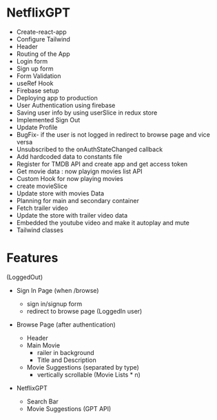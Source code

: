 # NetflixGPT
- Create-react-app
- Configure Tailwind
- Header
- Routing of the App
- Login form
- Sign up form
- Form Validation
- useRef Hook
- Firebase setup
- Deploying app to production
- User Authentication using firebase
- Saving user info by using userSlice in redux store
- Implemented Sign Out
- Update Profile
- BugFix- if the user is not logged in redirect to browse page and vice versa
- Unsubscribed to the onAuthStateChanged callback
- Add hardcoded data to constants file
- Register for TMDB API and create app and get access token 
- Get movie data : now playign movies list API
- Custom Hook for now playing movies
- create movieSlice
- Update store with movies Data
- Planning for main and secondary container
- Fetch trailer video
- Update the store with trailer video data
- Embedded the youtube video and make it autoplay and mute
- Tailwind classes



# Features
(LoggedOut)
- Sign In Page (when /browse)
    - sign in/signup form
    - redirect to browse page (LoggedIn user)
- Browse Page (after authentication)
    - Header
    - Main Movie
        - railer in background
        - Title and Description
    - Movie Suggestions (separated by type)
        - vertically scrollable (Movie Lists * n)

- NetflixGPT 
    - Search Bar
    - Movie Suggestions (GPT API)